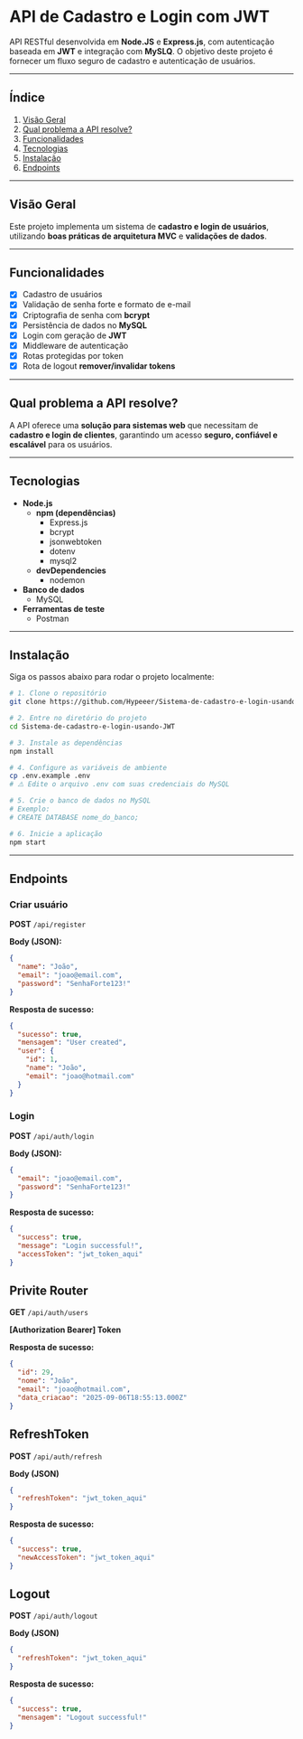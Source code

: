 # API de Cadastro e Login com JWT

API RESTful desenvolvida em **Node.JS** e **Express.js**, com autenticação baseada em **JWT** e integração com **MySLQ**.
O objetivo deste projeto é fornecer um fluxo seguro de cadastro e autenticação de usuários.

---

## Índice

1. [Visão Geral](#visão-geral)
2. [Qual problema a API resolve?](#qual-problema-a-api-resolve)
3. [Funcionalidades](#funcionalidades)
4. [Tecnologias](#tecnologias)
5. [Instalação](#instalação)
6. [Endpoints](#endpoints)

---

## Visão Geral

Este projeto implementa um sistema de **cadastro e login de usuários**, utilizando **boas práticas de arquitetura MVC** e **validações de dados**.

---

## Funcionalidades

- [x] Cadastro de usuários
- [x] Validação de senha forte e formato de e-mail
- [x] Criptografia de senha com **bcrypt**
- [x] Persistência de dados no **MySQL**
- [x] Login com geração de **JWT**
- [x] Middleware de autenticação
- [x] Rotas protegidas por token
- [x] Rota de logout **remover/invalidar tokens**

---

## Qual problema a API resolve?

A API oferece uma **solução para sistemas web** que necessitam de **cadastro e login de clientes**, garantindo um acesso **seguro, confiável e escalável** para os usuários.

---

## Tecnologias

- **Node.js**
  - **npm (dependências)**
    - Express.js
    - bcrypt
    - jsonwebtoken
    - dotenv
    - mysql2
  - **devDependencies**
    - nodemon
- **Banco de dados**
  - MySQL
- **Ferramentas de teste**
  - Postman

---

## Instalação

Siga os passos abaixo para rodar o projeto localmente:

```bash
# 1. Clone o repositório
git clone https://github.com/Hypeeer/Sistema-de-cadastro-e-login-usando-JWT.git

# 2. Entre no diretório do projeto
cd Sistema-de-cadastro-e-login-usando-JWT

# 3. Instale as dependências
npm install

# 4. Configure as variáveis de ambiente
cp .env.example .env
# ⚠️ Edite o arquivo .env com suas credenciais do MySQL

# 5. Crie o banco de dados no MySQL
# Exemplo:
# CREATE DATABASE nome_do_banco;

# 6. Inicie a aplicação
npm start
```

---

## Endpoints

### Criar usuário

**POST** `/api/register`

**Body (JSON):**

```json
{
  "name": "João",
  "email": "joao@email.com",
  "password": "SenhaForte123!"
}
```

**Resposta de sucesso:**

```json
{
  "sucesso": true,
  "mensagem": "User created",
  "user": {
    "id": 1,
    "name": "João",
    "email": "joao@hotmail.com"
  }
}
```

### Login

**POST** `/api/auth/login`

**Body (JSON):**

```json
{
  "email": "joao@email.com",
  "password": "SenhaForte123!"
}
```

**Resposta de sucesso:**

```json
{
  "success": true,
  "message": "Login successful!",
  "accessToken": "jwt_token_aqui"
}
```

## Privite Router

**GET** `/api/auth/users`

**[Authorization Bearer] Token**

**Resposta de sucesso:**

```json
{
  "id": 29,
  "nome": "João",
  "email": "joao@hotmail.com",
  "data_criacao": "2025-09-06T18:55:13.000Z"
}
```

## RefreshToken

**POST** `/api/auth/refresh`

**Body (JSON)**

```json
{
  "refreshToken": "jwt_token_aqui"
}
```

**Resposta de sucesso:**

```json
{
  "success": true,
  "newAccessToken": "jwt_token_aqui"
}
```

## Logout

**POST** `/api/auth/logout`

**Body (JSON)**

```json
{
  "refreshToken": "jwt_token_aqui"
}
```

**Resposta de sucesso:**

```json
{
  "success": true,
  "mensagem": "Logout successful!"
}
```
